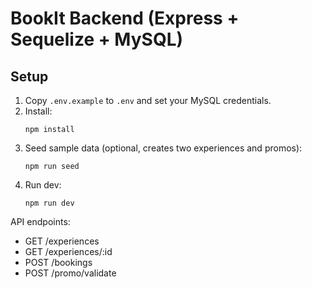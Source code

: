 # BookIt Backend (Express + Sequelize + MySQL)

## Setup
1. Copy `.env.example` to `.env` and set your MySQL credentials.
2. Install:
   ```
   npm install
   ```
3. Seed sample data (optional, creates two experiences and promos):
   ```
   npm run seed
   ```
4. Run dev:
   ```
   npm run dev
   ```
API endpoints:
- GET /experiences
- GET /experiences/:id
- POST /bookings
- POST /promo/validate
